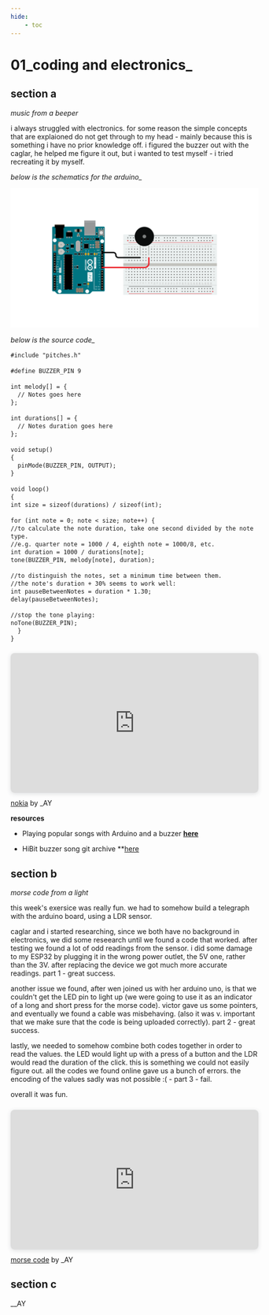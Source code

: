 ```yaml
---
hide:
    - toc
---
```


# 01_coding and electronics_

## section a
*music from a beeper*

i always struggled with electronics. for some reason the simple concepts that are explaioned do not get through to my head - mainly because this is something i have no prior knowledge off. i figured the buzzer out with the caglar, he helped me figure it out, but i wanted to test myself - i tried recreating it by myself.

*below is the schematics for the arduino_*

![](../../images/00_fabacademy/week1_buzzer-schematic.png)

*below is the source code_*

    #include "pitches.h"
 
    #define BUZZER_PIN 9
 
    int melody[] = {
      // Notes goes here
    };
 
    int durations[] = {
      // Notes duration goes here
    };
 
    void setup()
    {
      pinMode(BUZZER_PIN, OUTPUT);
    }
 
    void loop()
    {
    int size = sizeof(durations) / sizeof(int);
 
    for (int note = 0; note < size; note++) {
    //to calculate the note duration, take one second divided by the note type.
    //e.g. quarter note = 1000 / 4, eighth note = 1000/8, etc.
    int duration = 1000 / durations[note];
    tone(BUZZER_PIN, melody[note], duration);
 
    //to distinguish the notes, set a minimum time between them.
    //the note's duration + 30% seems to work well:
    int pauseBetweenNotes = duration * 1.30;
    delay(pauseBetweenNotes);
 
    //stop the tone playing:
    noTone(BUZZER_PIN);
      }
    }

<div style="position: relative; width: 100%; height: 0; padding-top: 56.2500%;
 padding-bottom: 0; box-shadow: 0 2px 8px 0 rgba(63,69,81,0.16); margin-top: 1.6em; margin-bottom: 0.9em; overflow: hidden;
 border-radius: 8px; will-change: transform;">
  <iframe loading="lazy" style="position: absolute; width: 100%; height: 100%; top: 0; left: 0; border: none; padding: 0;margin: 0;"
    src="https:&#x2F;&#x2F;www.canva.com&#x2F;design&#x2F;DAFgXurCuwk&#x2F;watch?embed" allowfullscreen="allowfullscreen" allow="fullscreen">
  </iframe>
</div>
<a href="https:&#x2F;&#x2F;www.canva.com&#x2F;design&#x2F;DAFgXurCuwk&#x2F;watch?utm_content=DAFgXurCuwk&amp;utm_campaign=designshare&amp;utm_medium=embeds&amp;utm_source=link" target="_blank" rel="noopener">nokia</a> by _AY

**resources**

 - Playing popular songs with Arduino and a buzzer **[here](https://www.hibit.dev/posts/62/playing-popular-songs-with-arduino-and-a-buzzer)**

 - HiBit buzzer song git archive **[here](https://github.com/hibit-dev/buzzer)


## section b
*morse code from a light*

this week's exersice was really fun. we had to somehow build a telegraph with the arduino board, using a LDR sensor.

caglar and i started researching, since we both have no background in electronics, we did some reseearch until we found a code that worked. after testing we found a lot of odd readings from the sensor. i did some damage to my ESP32 by plugging it in the wrong power outlet, the 5V one, rather than the 3V. after replacing the device we got much more accurate readings. part 1 - great success.

another issue we found, after wen joined us with her arduino uno, is that we couldn't get the LED pin to light up (we were going to use it as an indicator of a long and short press for the morse code). victor gave us some pointers, and eventually we found a cable was misbehaving. (also it was v. important that we make sure that the code is being uploaded correctly). part 2 - great success.

lastly, we needed to somehow combine both codes together in order to read the values. the LED would light up with a press of a button and the LDR would read the duration of the click. this is something we could not easily figure out. all the codes we found online gave us a bunch of errors. the encoding of the values sadly was not possible :( - part 3 - fail. 

overall it was fun.

<div style="position: relative; width: 100%; height: 0; padding-top: 56.2500%;
 padding-bottom: 0; box-shadow: 0 2px 8px 0 rgba(63,69,81,0.16); margin-top: 1.6em; margin-bottom: 0.9em; overflow: hidden;
 border-radius: 8px; will-change: transform;">
  <iframe loading="lazy" style="position: absolute; width: 100%; height: 100%; top: 0; left: 0; border: none; padding: 0;margin: 0;"
    src="https:&#x2F;&#x2F;www.canva.com&#x2F;design&#x2F;DAFgXxMmIMw&#x2F;watch?embed" allowfullscreen="allowfullscreen" allow="fullscreen">
  </iframe>
</div>
<a href="https:&#x2F;&#x2F;www.canva.com&#x2F;design&#x2F;DAFgXxMmIMw&#x2F;watch?utm_content=DAFgXxMmIMw&amp;utm_campaign=designshare&amp;utm_medium=embeds&amp;utm_source=link" target="_blank" rel="noopener">morse code</a> by _AY

## section c

__AY